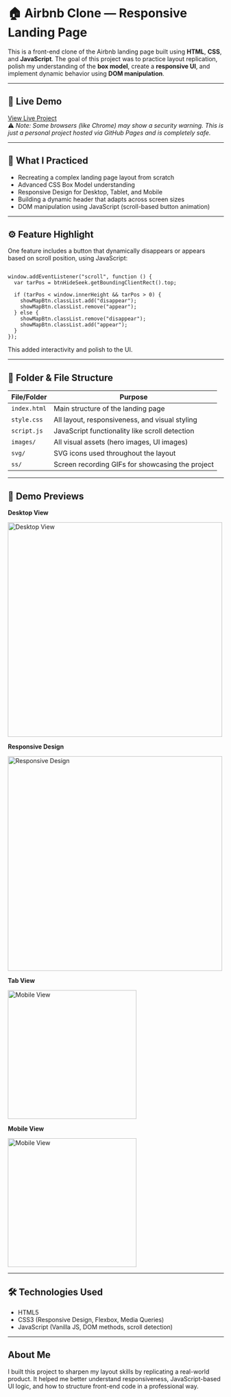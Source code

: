 <h1>🏠 Airbnb Clone — Responsive Landing Page</h1>

<p>
  This is a front-end clone of the Airbnb landing page built using <strong>HTML</strong>, <strong>CSS</strong>, and <strong>JavaScript</strong>.
  The goal of this project was to practice layout replication, polish my understanding of the <strong>box model</strong>, create a <strong>responsive UI</strong>, and implement dynamic behavior using <strong>DOM manipulation</strong>.
</p>

<hr />

<h2>🔗 Live Demo</h2>
<p>
  <a href="https://ks-fsdev.github.io/airbnb-landing-page-responsive-clone/" target="_blank">
    View Live Project
  </a>
  <br />
  ⚠️ <em>Note: Some browsers (like Chrome) may show a security warning. This is just a personal project hosted via GitHub Pages and is completely safe.</em>
</p>

<hr />

<h2>🧠 What I Practiced</h2>
<ul>
  <li>Recreating a complex landing page layout from scratch</li>
  <li>Advanced CSS Box Model understanding</li>
  <li>Responsive Design for Desktop, Tablet, and Mobile</li>
  <li>Building a dynamic header that adapts across screen sizes</li>
  <li>DOM manipulation using JavaScript (scroll-based button animation)</li>
</ul>

<hr />

<h2>⚙️ Feature Highlight</h2>
<p>
  One feature includes a button that dynamically disappears or appears based on scroll position, using JavaScript:
</p>

<pre><code>
window.addEventListener("scroll", function () {
  var tarPos = btnHideSeek.getBoundingClientRect().top;

  if (tarPos &lt; window.innerHeight &amp;&amp; tarPos &gt; 0) {
    showMapBtn.classList.add("disappear");
    showMapBtn.classList.remove("appear");
  } else {
    showMapBtn.classList.remove("disappear");
    showMapBtn.classList.add("appear");
  }
});
</code></pre>

<p>This added interactivity and polish to the UI.</p>

<hr />

<h2>📁 Folder & File Structure</h2>

<table>
  <thead>
    <tr>
      <th>File/Folder</th>
      <th>Purpose</th>
    </tr>
  </thead>
  <tbody>
    <tr>
      <td><code>index.html</code></td>
      <td>Main structure of the landing page</td>
    </tr>
    <tr>
      <td><code>style.css</code></td>
      <td>All layout, responsiveness, and visual styling</td>
    </tr>
    <tr>
      <td><code>script.js</code></td>
      <td>JavaScript functionality like scroll detection</td>
    </tr>
    <tr>
      <td><code>images/</code></td>
      <td>All visual assets (hero images, UI images)</td>
    </tr>
    <tr>
      <td><code>svg/</code></td>
      <td>SVG icons used throughout the layout</td>
    </tr>
    <tr>
      <td><code>ss/</code></td>
      <td>Screen recording GIFs for showcasing the project</td>
    </tr>
  </tbody>
</table>

<hr />

<h2>📸 Demo Previews</h2>

<p><strong>Desktop View</strong></p>
<img src="ss/landing-page.gif" alt="Desktop View" width="500" />

<p><strong>Responsive Design</strong></p>
<img src="ss/responsive-design.gif" alt="Responsive Design" width="500" />

<p><strong>Tab View</strong></p>
<img src="ss/tab-view.gif" alt="Mobile View" width="300" />

<p><strong>Mobile View</strong></p>
<img src="ss/mobile view.gif" alt="Mobile View" width="300" />

<hr />

<h2>🛠️ Technologies Used</h2>
<ul>
  <li>HTML5</li>
  <li>CSS3 (Responsive Design, Flexbox, Media Queries)</li>
  <li>JavaScript (Vanilla JS, DOM methods, scroll detection)</li>
</ul>

<hr />

<h2>About Me</h2>
<p>
  I built this project to sharpen my layout skills by replicating a real-world product. It helped me better understand responsiveness, JavaScript-based UI logic, and how to structure front-end code in a professional way.
</p>
